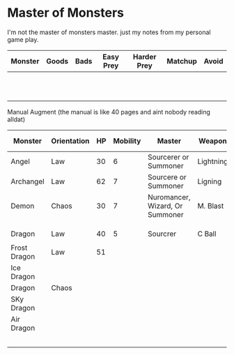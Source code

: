 # Master of Monsters
I'm not the master of monsters master. just my notes from my personal game play.



| Monster | Goods | Bads | Easy Prey | Harder Prey | Matchup | Avoid |
|---------|-------|------|-----------|-------------|---------|-------|
|         |       |      |           |             |         |       |
|         |       |      |           |             |         |       |
|         |       |      |           |             |         |       |
|         |       |      |           |             |         |       |
|         |       |      |           |             |         |       |
|         |       |      |           |             |         |       |
|         |       |      |           |             |         |       |
|         |       |      |           |             |         |       |
|         |       |      |           |             |         |       |
|         |       |      |           |             |         |       |
|         |       |      |           |             |         |       |


Manual Augment
(the manual is like 40 pages and aint nobody reading alldat)

| Monster      | Orientation | HP | Mobility | Master                          | Weapon     | Moving Range |
|--------------|-------------|----|----------|---------------------------------|------------|--------------|
| Angel        | Law         | 30 | 6        | Sourcerer or Summoner           | Lightning  | Low Sky      |
| Archangel    | Law         | 62 | 7        | Sourcere or Summoner            | Ligning    | Low Sky      |
| Demon        | Chaos       | 30 | 7        | Nuromancer, Wizard, Or Summoner | M. Blast   | Low Sky      |
|              |             |    |          |                                 |            |              |
|              |             |    |          |                                 |            |              |
|              |             |    |          |                                 |            |              |
| Dragon       | Law         | 40 | 5        | Sourcrer                        | C Ball     | Tundra       |
|              |             |    |          |                                 |            |              |
| Frost Dragon | Law         | 51 |          |                                 |            |              |
| Ice Dragon   |             |    |          |                                 |            |              |
| Dragon       | Chaos       |    |          |                                 |            |              |
| SKy Dragon   |             |    |          |                                 |            |              |
| Air Dragon   |             |    |          |                                 |            |              |
|              |             |    |          |                                 |            |              |
|              |             |    |          |                                 |            |              |
|              |             |    |          |                                 |            |              |
|              |             |    |          |                                 |            |              |
|              |             |    |          |                                 |            |              |

